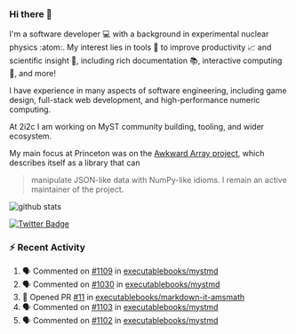 ### Hi there 👋 

I'm a software developer 💻 with a background in experimental nuclear physics :atom:. My interest lies in tools :wrench: to improve productivity :chart_with_upwards_trend: and scientific insight :telescope:, including rich documentation 📚, interactive computing 🧮, and more! 

I have experience in many aspects of software engineering, including game design, full-stack web development, and high-performance numeric computing. 

At 2i2c I am working on MyST community building, tooling, and wider ecosystem. 

My main focus at Princeton was on the [Awkward Array project](awkward-array.org/), which describes itself as a library that can 
> manipulate JSON-like data with NumPy-like idioms. I remain an active maintainer of the project. 

![github stats](https://github-readme-stats.vercel.app/api?username=agoose77&show_icons=true&hide_rank=true&hide_title=true&bg_color=30,e76445,904e95&text_color=efe3ec&icon_color=efe3ec)
<!--
**agoose77/agoose77** is a ✨ _special_ ✨ repository because its `README.md` (this file) appears on your GitHub profile.

Here are some ideas to get you started:

- 🔭 I’m currently working on ...
- 🌱 I’m currently learning ...
- 👯 I’m looking to collaborate on ...
- 🤔 I’m looking for help with ...
- 💬 Ask me about ...
- 📫 How to reach me: ...
- 😄 Pronouns: ...
- ⚡ Fun fact: ...
-->

[![Twitter Badge](https://img.shields.io/twitter/follow/agoose77?style=flat-square&logo=Twitter&logoColor=white&color=cornflowerblue)](https://twitter.com/agoose77)

### :zap: Recent Activity

<!--START_SECTION:activity-->
1. 🗣 Commented on [#1109](https://github.com/executablebooks/mystmd/issues/1109#issuecomment-2059758256) in [executablebooks/mystmd](https://github.com/executablebooks/mystmd)
2. 🗣 Commented on [#1030](https://github.com/executablebooks/mystmd/pull/1030#issuecomment-2059355925) in [executablebooks/mystmd](https://github.com/executablebooks/mystmd)
3. 💪 Opened PR [#11](https://github.com/executablebooks/markdown-it-amsmath/pull/11) in [executablebooks/markdown-it-amsmath](https://github.com/executablebooks/markdown-it-amsmath)
4. 🗣 Commented on [#1103](https://github.com/executablebooks/mystmd/issues/1103#issuecomment-2058787531) in [executablebooks/mystmd](https://github.com/executablebooks/mystmd)
5. 🗣 Commented on [#1102](https://github.com/executablebooks/mystmd/issues/1102#issuecomment-2057717433) in [executablebooks/mystmd](https://github.com/executablebooks/mystmd)
<!--END_SECTION:activity-->
